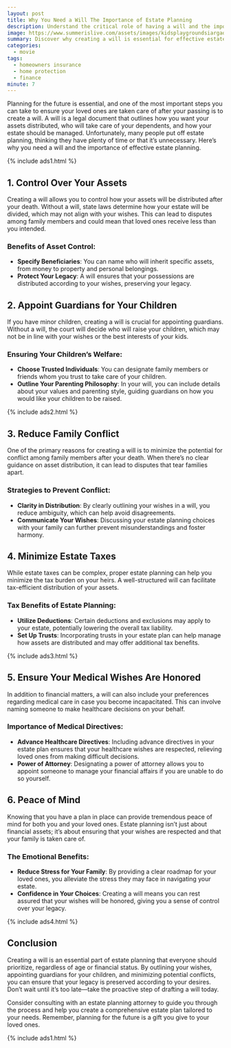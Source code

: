 ```yaml
---
layout: post
title: Why You Need a Will The Importance of Estate Planning
description: Understand the critical role of having a will and the importance of estate planning for your family's future.
image: https://www.summerislive.com/assets/images/kidsplaygroundsiargaocover.png
summary: Discover why creating a will is essential for effective estate planning and how it can protect your loved ones.
categories:
  - movie
tags: 
  - homeowners insurance
  - home protection
  - finance
minute: 7
---
```


Planning for the future is essential, and one of the most important steps you can take to ensure your loved ones are taken care of after your passing is to create a will. A will is a legal document that outlines how you want your assets distributed, who will take care of your dependents, and how your estate should be managed. Unfortunately, many people put off estate planning, thinking they have plenty of time or that it’s unnecessary. Here’s why you need a will and the importance of effective estate planning.

{% include ads1.html %}

## 1. Control Over Your Assets
Creating a will allows you to control how your assets will be distributed after your death. Without a will, state laws determine how your estate will be divided, which may not align with your wishes. This can lead to disputes among family members and could mean that loved ones receive less than you intended.

### Benefits of Asset Control:
- **Specify Beneficiaries**: You can name who will inherit specific assets, from money to property and personal belongings.
- **Protect Your Legacy**: A will ensures that your possessions are distributed according to your wishes, preserving your legacy.

## 2. Appoint Guardians for Your Children
If you have minor children, creating a will is crucial for appointing guardians. Without a will, the court will decide who will raise your children, which may not be in line with your wishes or the best interests of your kids.

### Ensuring Your Children’s Welfare:
- **Choose Trusted Individuals**: You can designate family members or friends whom you trust to take care of your children.
- **Outline Your Parenting Philosophy**: In your will, you can include details about your values and parenting style, guiding guardians on how you would like your children to be raised.

{% include ads2.html %}

## 3. Reduce Family Conflict
One of the primary reasons for creating a will is to minimize the potential for conflict among family members after your death. When there’s no clear guidance on asset distribution, it can lead to disputes that tear families apart.

### Strategies to Prevent Conflict:
- **Clarity in Distribution**: By clearly outlining your wishes in a will, you reduce ambiguity, which can help avoid disagreements.
- **Communicate Your Wishes**: Discussing your estate planning choices with your family can further prevent misunderstandings and foster harmony.

## 4. Minimize Estate Taxes
While estate taxes can be complex, proper estate planning can help you minimize the tax burden on your heirs. A well-structured will can facilitate tax-efficient distribution of your assets.

### Tax Benefits of Estate Planning:
- **Utilize Deductions**: Certain deductions and exclusions may apply to your estate, potentially lowering the overall tax liability.
- **Set Up Trusts**: Incorporating trusts in your estate plan can help manage how assets are distributed and may offer additional tax benefits.

{% include ads3.html %}

## 5. Ensure Your Medical Wishes Are Honored
In addition to financial matters, a will can also include your preferences regarding medical care in case you become incapacitated. This can involve naming someone to make healthcare decisions on your behalf.

### Importance of Medical Directives:
- **Advance Healthcare Directives**: Including advance directives in your estate plan ensures that your healthcare wishes are respected, relieving loved ones from making difficult decisions.
- **Power of Attorney**: Designating a power of attorney allows you to appoint someone to manage your financial affairs if you are unable to do so yourself.

## 6. Peace of Mind
Knowing that you have a plan in place can provide tremendous peace of mind for both you and your loved ones. Estate planning isn’t just about financial assets; it’s about ensuring that your wishes are respected and that your family is taken care of.

### The Emotional Benefits:
- **Reduce Stress for Your Family**: By providing a clear roadmap for your loved ones, you alleviate the stress they may face in navigating your estate.
- **Confidence in Your Choices**: Creating a will means you can rest assured that your wishes will be honored, giving you a sense of control over your legacy.

{% include ads4.html %}

## Conclusion
Creating a will is an essential part of estate planning that everyone should prioritize, regardless of age or financial status. By outlining your wishes, appointing guardians for your children, and minimizing potential conflicts, you can ensure that your legacy is preserved according to your desires. Don’t wait until it’s too late—take the proactive step of drafting a will today.

Consider consulting with an estate planning attorney to guide you through the process and help you create a comprehensive estate plan tailored to your needs. Remember, planning for the future is a gift you give to your loved ones.

{% include ads1.html %}
